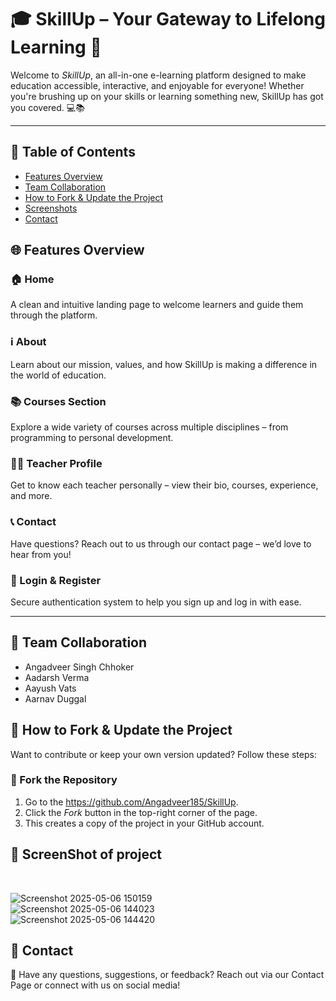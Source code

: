 # 🎓 SkillUp – Your Gateway to Lifelong Learning 🚀

Welcome to *SkillUp*, an all-in-one e-learning platform designed to make education accessible, interactive, and enjoyable for everyone! Whether you're brushing up on your skills or learning something new, SkillUp has got you covered. 💻📚

---
## 📑 Table of Contents
- [Features Overview](#-features-overview)
- [Team Collaboration](#-team-collaboration)
- [How to Fork & Update the Project](#-how-to-fork--update-the-project)
- [Screenshots](#-screenshot-of-project)
- [Contact](#-contact)

## 🌐 Features Overview

### 🏠 Home  
A clean and intuitive landing page to welcome learners and guide them through the platform.

### ℹ About  
Learn about our mission, values, and how SkillUp is making a difference in the world of education.

### 📚 Courses Section  
Explore a wide variety of courses across multiple disciplines – from programming to personal development.

### 🧑‍🏫 Teacher Profile  
Get to know each teacher personally – view their bio, courses, experience, and more.

### 📞 Contact  
Have questions? Reach out to us through our contact page – we’d love to hear from you!

### 🔐 Login & Register  
Secure authentication system to help you sign up and log in with ease.

---

## 👥 Team Collaboration

<ul>
  <li>Angadveer Singh Chhoker</li>
  <li>Aadarsh Verma</li>
  <li>Aayush Vats</li>
  <li>Aarnav Duggal</li>
</ul>

## 🔄 How to Fork & Update the Project

Want to contribute or keep your own version updated? Follow these steps:

### 🔱 Fork the Repository

1. Go to the https://github.com/Angadveer185/SkillUp.
2. Click the *Fork* button in the top-right corner of the page.
3. This creates a copy of the project in your GitHub account.

## 📝 ScreenShot of project
<br>

![Screenshot 2025-05-06 150159](https://github.com/user-attachments/assets/8e547416-2d71-41a5-8193-b0d9a802b42c)
<br>
![Screenshot 2025-05-06 144023](https://github.com/user-attachments/assets/4446f31d-8737-42e5-9a99-2518e9c1ad71)
<br>
![Screenshot 2025-05-06 144420](https://github.com/user-attachments/assets/0c706a87-fd23-4d92-96b1-4e884444c261)
<br>


## 💬 Contact
📧 Have any questions, suggestions, or feedback?
Reach out via our Contact Page or connect with us on social media!
